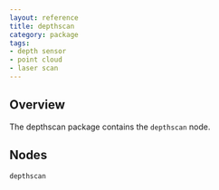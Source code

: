 ```yaml
---
layout: reference
title: depthscan
category: package
tags: 
- depth sensor
- point cloud
- laser scan
---
```


## Overview
The depthscan package contains the ``depthscan`` node.  

## Nodes
``depthscan``  
